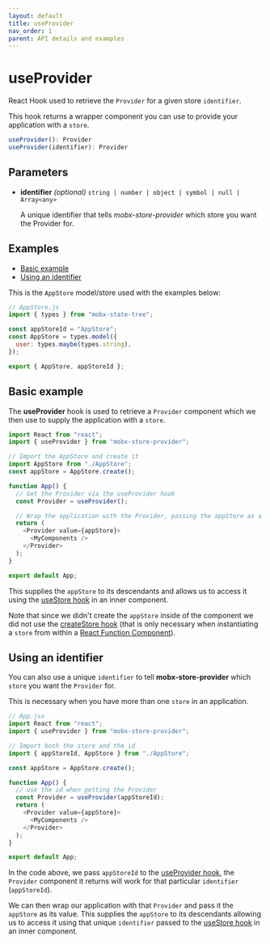 ```yaml
---
layout: default
title: useProvider
nav_order: 1
parent: API details and examples
---
```


# useProvider

React Hook used to retrieve the `Provider` for a given store `identifier`.

This hook returns a wrapper component you can use to provide your application with a `store`.

```javascript
useProvider(): Provider
useProvider(identifier): Provider
```

## Parameters

- **identifier** _(optional)_ `string | number | object | symbol | null | Array<any>`

  A unique identifier that tells _mobx-store-provider_ which store you want the Provider for.

## Examples

- [Basic example](#basic-example)
- [Using an identifier](#using-an-identifier)

This is the `AppStore` model/store used with the examples below:

```javascript
// AppStore.js
import { types } from "mobx-state-tree";

const appStoreId = "AppStore";
const AppStore = types.model({
  user: types.maybe(types.string),
});

export { AppStore, appStoreId };
```

## Basic example

The **useProvider** hook is used to retrieve a `Provider` component which we then use to supply the application with a `store`.

```javascript
import React from "react";
import { useProvider } from "mobx-store-provider";

// Import the AppStore and create it
import AppStore from "./AppStore";
const appStore = AppStore.create();

function App() {
  // Get the Provider via the useProvider hook
  const Provider = useProvider();

  // Wrap the application with the Provider, passing the appStore as a value
  return (
    <Provider value={appStore}>
      <MyComponents />
    </Provider>
  );
}

export default App;
```

This supplies the `appStore` to its descendants and allows us to access it using the [useStore hook](/api/useStore) in an inner component.

Note that since we didn't create the `appStore` inside of the component we did not use the [createStore hook](/api/createStore) (that is only necessary when instantiating a `store` from within a [React Function Component](https://www.robinwieruch.de/react-function-component)).

## Using an identifier

You can also use a unique `identifier` to tell **mobx-store-provider** which `store` you want the `Provider` for.

This is necessary when you have more than one `store` in an application.

```javascript
// App.jsx
import React from "react";
import { useProvider } from "mobx-store-provider";

// Import both the store and the id
import { appStoreId, AppStore } from "./AppStore";

const appStore = AppStore.create();

function App() {
  // use the id when getting the Provider
  const Provider = useProvider(appStoreId);
  return (
    <Provider value={appStore}>
      <MyComponents />
    </Provider>
  );
}

export default App;
```

In the code above, we pass `appStoreId` to the [useProvider hook](#useprovider), the `Provider` component it returns will work for that particular `identifier` (`appStoreId`).

We can then wrap our application with that `Provider` and pass it the `appStore` as its value. This supplies the `appStore` to its descendants allowing us to access it using that unique `identifier` passed to the [useStore hook](/api/useStore) in an inner component.
